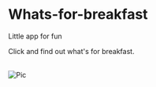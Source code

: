 # Whats-for-breakfast
Little app for fun

Click and find out what's for breakfast. <br> <br>

![Pic](https://github.com/wikuskina/Whats-for-breakfast/assets/50303995/0717a2b0-2d93-4db6-94a7-0c83ae5d5b75)


